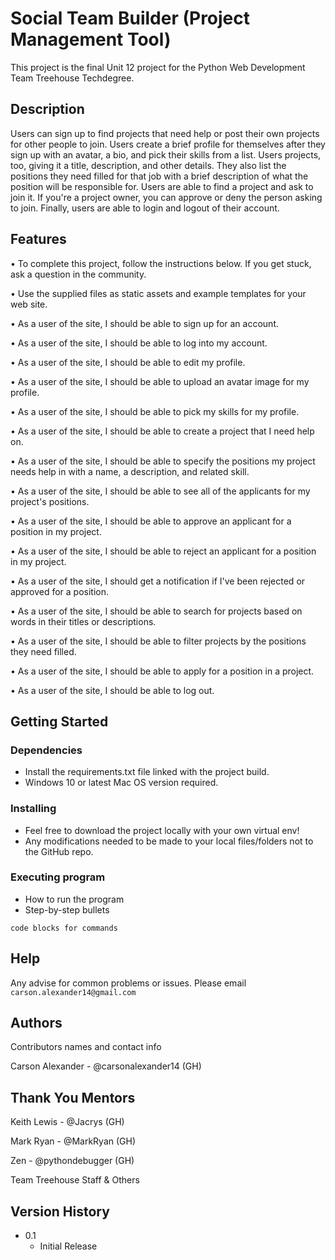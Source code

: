 # Social Team Builder (Project Management Tool)

This project is the final Unit 12 project for the Python Web Development Team Treehouse Techdegree.

## Description

Users can sign up to find projects that need help or post their own projects for other people to join. Users create a brief profile for themselves after they sign up with an avatar, a bio, and pick their skills from a list. Users projects, too, giving it a title, description, and other details. They also list the positions they need filled for that job with a brief description of what the position will be responsible for. Users are able to find a project and ask to join it. If you're a project owner, you can approve or deny the person asking to join. Finally, users are able to login and logout of their account. 

## Features

•	To complete this project, follow the instructions below. If you get stuck, ask a question in the community.

•	Use the supplied files as static assets and example templates for your web site.

•	As a user of the site, I should be able to sign up for an account.

•	As a user of the site, I should be able to log into my account.

•	As a user of the site, I should be able to edit my profile.

•	As a user of the site, I should be able to upload an avatar image for my profile.

•	As a user of the site, I should be able to pick my skills for my profile.

•	As a user of the site, I should be able to create a project that I need help on.

•	As a user of the site, I should be able to specify the positions my project needs help in with a name, a description, and related skill.

•	As a user of the site, I should be able to see all of the applicants for my project's positions.

•	As a user of the site, I should be able to approve an applicant for a position in my project.

•	As a user of the site, I should be able to reject an applicant for a position in my project.

•	As a user of the site, I should get a notification if I've been rejected or approved for a position.

•	As a user of the site, I should be able to search for projects based on words in their titles or descriptions.

•	As a user of the site, I should be able to filter projects by the positions they need filled.

•	As a user of the site, I should be able to apply for a position in a project.

•	As a user of the site, I should be able to log out.

## Getting Started

### Dependencies

* Install the requirements.txt file linked with the project build.
* Windows 10 or latest Mac OS version required.

### Installing

* Feel free to download the project locally with your own virtual env!
* Any modifications needed to be made to your local files/folders not to the GitHub repo.

### Executing program

* How to run the program
* Step-by-step bullets
```
code blocks for commands
```

## Help

Any advise for common problems or issues.
Please email `carson.alexander14@gmail.com`

## Authors

Contributors names and contact info

Carson Alexander - @carsonalexander14 (GH)

## Thank You Mentors

Keith Lewis - @Jacrys (GH)

Mark Ryan - @MarkRyan (GH)

Zen - @pythondebugger (GH)

Team Treehouse Staff & Others

## Version History

* 0.1
    * Initial Release
